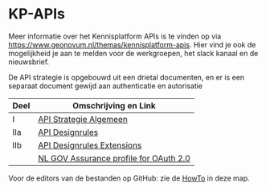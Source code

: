 # KP-APIs

Meer informatie over het Kennisplatform APIs is te vinden op via <https://www.geonovum.nl/themas/kennisplatform-apis>.
Hier vind je ook de mogelijkheid je aan te melden voor de werkgroepen, het slack kanaal en de nieuwsbrief.

De API strategie is opgebouwd uit een drietal documenten, en er is een separaat document gewijd aan
authenticatie en autorisatie  

| Deel | Omschrijving en Link |
|------|--------------------------------------------------------------------------------------------|
| I    | [API Strategie Algemeen](https://geonovum.github.io/KP-APIs/API-strategie-algemeen/)       |  
| IIa  | [API Designrules](https://geonovum.github.io/API-Designrules/)                             |  
| IIb  | [API Designrules Extensions](https://geonovum.github.io/KP-APIs/API-strategie-extensies/)  |  
|      | [NL GOV Assurance profile for OAuth 2.0](https://geonovum.github.io/KP-APIs-OAuthNL/)      |

Voor de editors van de bestanden op GitHub: zie de [HowTo](./HowTo.md) in deze map.
